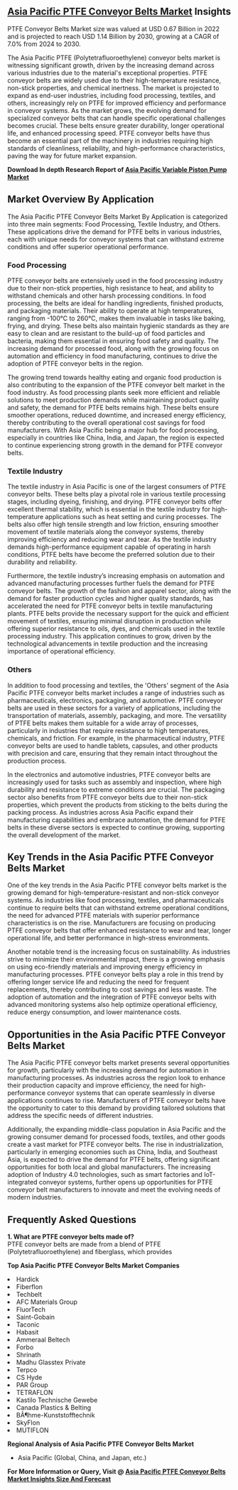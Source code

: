 <h2><a href="https://www.verifiedmarketreports.com/download-sample/?rid=340048&amp;utm_source=Github-Feb&amp;utm_medium=219" target="_blank">Asia Pacific PTFE Conveyor Belts Market</a> Insights</h2><p>PTFE Conveyor Belts Market size was valued at USD 0.67 Billion in 2022 and is projected to reach USD 1.14 Billion by 2030, growing at a CAGR of 7.0% from 2024 to 2030.</p><p><p>The Asia Pacific PTFE (Polytetrafluoroethylene) conveyor belts market is witnessing significant growth, driven by the increasing demand across various industries due to the material's exceptional properties. PTFE conveyor belts are widely used due to their high-temperature resistance, non-stick properties, and chemical inertness. The market is projected to expand as end-user industries, including food processing, textiles, and others, increasingly rely on PTFE for improved efficiency and performance in conveyor systems. As the market grows, the evolving demand for specialized conveyor belts that can handle specific operational challenges becomes crucial. These belts ensure greater durability, longer operational life, and enhanced processing speed. PTFE conveyor belts have thus become an essential part of the machinery in industries requiring high standards of cleanliness, reliability, and high-performance characteristics, paving the way for future market expansion. <strong><p><strong>Download In depth Research Report of <a href="https://www.verifiedmarketreports.com/download-sample/?rid=236118&amp;utm_source=Pulse-Dec&amp;utm_medium=219" target="_blank">Asia Pacific Variable Piston Pump Market</a></strong></p></strong></p> <h2>Market Overview By Application</h2> <p>The Asia Pacific PTFE Conveyor Belts Market By Application is categorized into three main segments: Food Processing, Textile Industry, and Others. These applications drive the demand for PTFE belts in various industries, each with unique needs for conveyor systems that can withstand extreme conditions and offer superior operational performance.</p> <h3>Food Processing</h3> <p>PTFE conveyor belts are extensively used in the food processing industry due to their non-stick properties, high resistance to heat, and ability to withstand chemicals and other harsh processing conditions. In food processing, the belts are ideal for handling ingredients, finished products, and packaging materials. Their ability to operate at high temperatures, ranging from -100°C to 260°C, makes them invaluable in tasks like baking, frying, and drying. These belts also maintain hygienic standards as they are easy to clean and are resistant to the build-up of food particles and bacteria, making them essential in ensuring food safety and quality. The increasing demand for processed food, along with the growing focus on automation and efficiency in food manufacturing, continues to drive the adoption of PTFE conveyor belts in the region.</p> <p>The growing trend towards healthy eating and organic food production is also contributing to the expansion of the PTFE conveyor belt market in the food industry. As food processing plants seek more efficient and reliable solutions to meet production demands while maintaining product quality and safety, the demand for PTFE belts remains high. These belts ensure smoother operations, reduced downtime, and increased energy efficiency, thereby contributing to the overall operational cost savings for food manufacturers. With Asia Pacific being a major hub for food processing, especially in countries like China, India, and Japan, the region is expected to continue experiencing strong growth in the demand for PTFE conveyor belts.</p> <h3>Textile Industry</h3> <p>The textile industry in Asia Pacific is one of the largest consumers of PTFE conveyor belts. These belts play a pivotal role in various textile processing stages, including dyeing, finishing, and drying. PTFE conveyor belts offer excellent thermal stability, which is essential in the textile industry for high-temperature applications such as heat setting and curing processes. The belts also offer high tensile strength and low friction, ensuring smoother movement of textile materials along the conveyor systems, thereby improving efficiency and reducing wear and tear. As the textile industry demands high-performance equipment capable of operating in harsh conditions, PTFE belts have become the preferred solution due to their durability and reliability.</p> <p>Furthermore, the textile industry’s increasing emphasis on automation and advanced manufacturing processes further fuels the demand for PTFE conveyor belts. The growth of the fashion and apparel sector, along with the demand for faster production cycles and higher quality standards, has accelerated the need for PTFE conveyor belts in textile manufacturing plants. PTFE belts provide the necessary support for the quick and efficient movement of textiles, ensuring minimal disruption in production while offering superior resistance to oils, dyes, and chemicals used in the textile processing industry. This application continues to grow, driven by the technological advancements in textile production and the increasing importance of operational efficiency.</p> <h3>Others</h3> <p>In addition to food processing and textiles, the 'Others' segment of the Asia Pacific PTFE conveyor belts market includes a range of industries such as pharmaceuticals, electronics, packaging, and automotive. PTFE conveyor belts are used in these sectors for a variety of applications, including the transportation of materials, assembly, packaging, and more. The versatility of PTFE belts makes them suitable for a wide array of processes, particularly in industries that require resistance to high temperatures, chemicals, and friction. For example, in the pharmaceutical industry, PTFE conveyor belts are used to handle tablets, capsules, and other products with precision and care, ensuring that they remain intact throughout the production process.</p> <p>In the electronics and automotive industries, PTFE conveyor belts are increasingly used for tasks such as assembly and inspection, where high durability and resistance to extreme conditions are crucial. The packaging sector also benefits from PTFE conveyor belts due to their non-stick properties, which prevent the products from sticking to the belts during the packing process. As industries across Asia Pacific expand their manufacturing capabilities and embrace automation, the demand for PTFE belts in these diverse sectors is expected to continue growing, supporting the overall development of the market.</p> <h2>Key Trends in the Asia Pacific PTFE Conveyor Belts Market</h2> <p>One of the key trends in the Asia Pacific PTFE conveyor belts market is the growing demand for high-temperature-resistant and non-stick conveyor systems. As industries like food processing, textiles, and pharmaceuticals continue to require belts that can withstand extreme operational conditions, the need for advanced PTFE materials with superior performance characteristics is on the rise. Manufacturers are focusing on producing PTFE conveyor belts that offer enhanced resistance to wear and tear, longer operational life, and better performance in high-stress environments.</p> <p>Another notable trend is the increasing focus on sustainability. As industries strive to minimize their environmental impact, there is a growing emphasis on using eco-friendly materials and improving energy efficiency in manufacturing processes. PTFE conveyor belts play a role in this trend by offering longer service life and reducing the need for frequent replacements, thereby contributing to cost savings and less waste. The adoption of automation and the integration of PTFE conveyor belts with advanced monitoring systems also help optimize operational efficiency, reduce energy consumption, and lower maintenance costs.</p> <h2>Opportunities in the Asia Pacific PTFE Conveyor Belts Market</h2> <p>The Asia Pacific PTFE conveyor belts market presents several opportunities for growth, particularly with the increasing demand for automation in manufacturing processes. As industries across the region look to enhance their production capacity and improve efficiency, the need for high-performance conveyor systems that can operate seamlessly in diverse applications continues to rise. Manufacturers of PTFE conveyor belts have the opportunity to cater to this demand by providing tailored solutions that address the specific needs of different industries.</p> <p>Additionally, the expanding middle-class population in Asia Pacific and the growing consumer demand for processed foods, textiles, and other goods create a vast market for PTFE conveyor belts. The rise in industrialization, particularly in emerging economies such as China, India, and Southeast Asia, is expected to drive the demand for PTFE belts, offering significant opportunities for both local and global manufacturers. The increasing adoption of Industry 4.0 technologies, such as smart factories and IoT-integrated conveyor systems, further opens up opportunities for PTFE conveyor belt manufacturers to innovate and meet the evolving needs of modern industries.</p> <h2>Frequently Asked Questions</h2> <p><strong>1. What are PTFE conveyor belts made of?</strong><br>PTFE conveyor belts are made from a blend of PTFE (Polytetrafluoroethylene) and fiberglass, which provides</p><p><strong>Top Asia Pacific PTFE Conveyor Belts Market Companies</strong></p><div data-test-id=""><p><li>Hardick</li><li> Fiberflon</li><li> Techbelt</li><li> AFC Materials Group</li><li> FluorTech</li><li> Saint-Gobain</li><li> Taconic</li><li> Habasit</li><li> Ammeraal Beltech</li><li> Forbo</li><li> Shrinath</li><li> Madhu Glasstex Private</li><li> Terpco</li><li> CS Hyde</li><li> PAR Group</li><li> TETRAFLON</li><li> Kastilo Technische Gewebe</li><li> Canada Plastics & Belting</li><li> BÃ¶hme-Kunststofftechnik</li><li> SkyFlon</li><li> MUTIFLON</li></p><div><strong>Regional Analysis of&nbsp;Asia Pacific PTFE Conveyor Belts Market</strong></div><ul><li dir="ltr"><p dir="ltr">Asia Pacific (Global, China, and Japan, etc.)</p></li></ul><p><strong>For More Information or Query, Visit @&nbsp;</strong><strong><a href="https://www.verifiedmarketreports.com/product/ptfe-conveyor-belts-market/?utm_source=Github-Feb&amp;utm_medium=219" target="_blank">Asia Pacific PTFE Conveyor Belts Market Insights Size And Forecast</a></strong></p></div><h2>&nbsp;</h2><div data-test-id="">&nbsp;</div>

